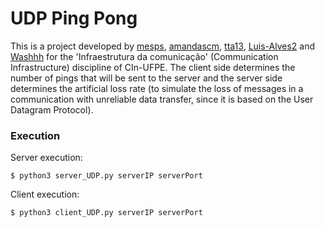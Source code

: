 
# UDP Ping Pong

This is a project developed by [mesps](https://github.com/mesps), [amandascm](https://github.com/amandascm), [tta13](https://github.com/tta13), [Luis-Alves2](https://github.com/Luis-Alves2) and [Washhh](https://github.com/Washhh)   for the 'Infraestrutura da comunicação' (Communication Infrastructure) discipline of CIn-UFPE. 
The client side determines the number of pings that will be sent to the server and the server side determines the artificial loss rate (to simulate the loss of messages in a communication with unreliable data transfer, since it is based on the User Datagram Protocol).

### Execution
Server execution:
```
$ python3 server_UDP.py serverIP serverPort
```
Client execution:
```
$ python3 client_UDP.py serverIP serverPort
```
